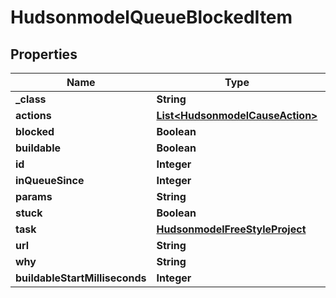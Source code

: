 
# HudsonmodelQueueBlockedItem

## Properties
Name | Type | Description | Notes
------------ | ------------- | ------------- | -------------
**_class** | **String** |  |  [optional]
**actions** | [**List&lt;HudsonmodelCauseAction&gt;**](HudsonmodelCauseAction.md) |  |  [optional]
**blocked** | **Boolean** |  |  [optional]
**buildable** | **Boolean** |  |  [optional]
**id** | **Integer** |  |  [optional]
**inQueueSince** | **Integer** |  |  [optional]
**params** | **String** |  |  [optional]
**stuck** | **Boolean** |  |  [optional]
**task** | [**HudsonmodelFreeStyleProject**](HudsonmodelFreeStyleProject.md) |  |  [optional]
**url** | **String** |  |  [optional]
**why** | **String** |  |  [optional]
**buildableStartMilliseconds** | **Integer** |  |  [optional]



